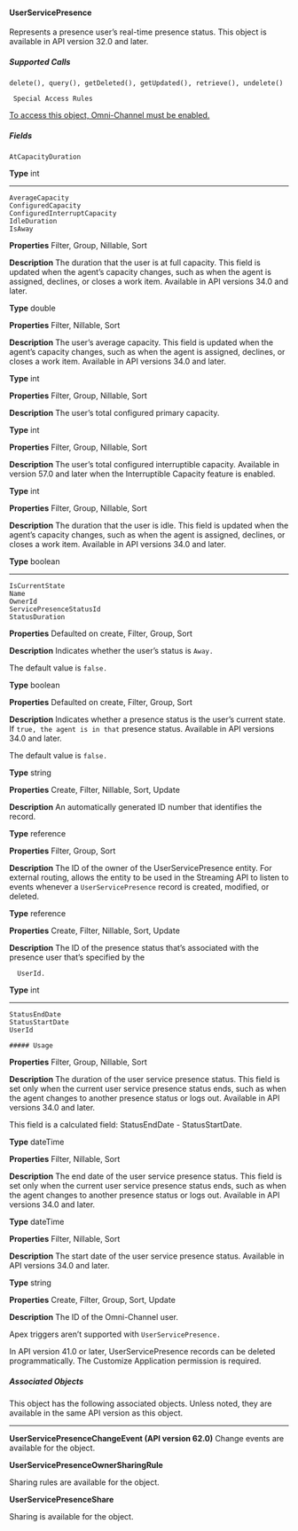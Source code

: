 #### UserServicePresence

Represents a presence user’s real-time presence status. This object is available in API version 32.0 and later.

##### Supported Calls
```
delete(), query(), getDeleted(), getUpdated(), retrieve(), undelete()

 Special Access Rules

```
[To access this object, Omni-Channel must be enabled.](https://help.salesforce.com/articleView?id=omnichannel_intro.htm&type=5&language=en_US)

##### Fields

```
AtCapacityDuration

```

**Type**
int


-----

```
AverageCapacity
ConfiguredCapacity
ConfiguredInterruptCapacity
IdleDuration
IsAway

```

**Properties**
Filter, Group, Nillable, Sort

**Description**
The duration that the user is at full capacity. This field is updated when the agent’s capacity
changes, such as when the agent is assigned, declines, or closes a work item. Available in
API versions 34.0 and later.

**Type**
double

**Properties**
Filter, Nillable, Sort

**Description**
The user’s average capacity. This field is updated when the agent’s capacity changes, such
as when the agent is assigned, declines, or closes a work item. Available in API versions 34.0
and later.

**Type**
int

**Properties**
Filter, Group, Nillable, Sort

**Description**
The user’s total configured primary capacity.

**Type**
int

**Properties**
Filter, Group, Nillable, Sort

**Description**
The user’s total configured interruptible capacity. Available in version 57.0 and later when
the Interruptible Capacity feature is enabled.

**Type**
int

**Properties**
Filter, Group, Nillable, Sort

**Description**
The duration that the user is idle. This field is updated when the agent’s capacity changes,
such as when the agent is assigned, declines, or closes a work item. Available in API versions
34.0 and later.

**Type**
boolean


-----

```
IsCurrentState
Name
OwnerId
ServicePresenceStatusId
StatusDuration

```

**Properties**
Defaulted on create, Filter, Group, Sort

**Description**
Indicates whether the user’s status is `Away.`

The default value is `false.`

**Type**
boolean

**Properties**
Defaulted on create, Filter, Group, Sort

**Description**
Indicates whether a presence status is the user’s current state. If `true, the agent is in that`
presence status. Available in API versions 34.0 and later.

The default value is `false.`

**Type**
string

**Properties**
Create, Filter, Nillable, Sort, Update

**Description**
An automatically generated ID number that identifies the record.

**Type**
reference

**Properties**
Filter, Group, Sort

**Description**
The ID of the owner of the UserServicePresence entity. For external routing, allows
the entity to be used in the Streaming API to listen to events whenever a
`UserServicePresence` record is created, modified, or deleted.

**Type**
reference

**Properties**
Create, Filter, Nillable, Sort, Update

**Description**
The ID of the presence status that’s associated with the presence user that’s specified by the
```
  UserId.

```
**Type**
int


-----

```
StatusEndDate
StatusStartDate
UserId

##### Usage

```

**Properties**
Filter, Group, Nillable, Sort

**Description**
The duration of the user service presence status. This field is set only when the current user
service presence status ends, such as when the agent changes to another presence status
or logs out. Available in API versions 34.0 and later.

This field is a calculated field: StatusEndDate - StatusStartDate.

**Type**
dateTime

**Properties**
Filter, Nillable, Sort

**Description**
The end date of the user service presence status. This field is set only when the current user
service presence status ends, such as when the agent changes to another presence status
or logs out. Available in API versions 34.0 and later.

**Type**
dateTime

**Properties**
Filter, Nillable, Sort

**Description**
The start date of the user service presence status. Available in API versions 34.0 and later.

**Type**
string

**Properties**
Create, Filter, Group, Sort, Update

**Description**
The ID of the Omni-Channel user.


Apex triggers aren’t supported with `UserServicePresence.`

In API version 41.0 or later, UserServicePresence records can be deleted programmatically. The Customize Application permission
is required.

##### Associated Objects

This object has the following associated objects. Unless noted, they are available in the same API version as this object.


-----

**UserServicePresenceChangeEvent (API version 62.0)**
Change events are available for the object.

**UserServicePresenceOwnerSharingRule**

Sharing rules are available for the object.

**UserServicePresenceShare**

Sharing is available for the object.
